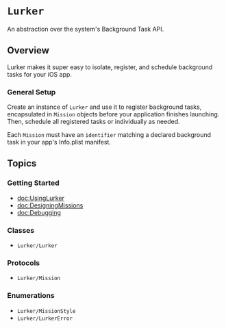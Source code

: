 # ``Lurker``

An abstraction over the system's Background Task API.

## Overview

Lurker makes it super easy to isolate, register, and schedule background tasks for your iOS app.

### General Setup

Create an instance of ``Lurker`` and use it to register background tasks, encapsulated in ``Mission`` objects before your application finishes launching. Then, schedule all registered tasks or individually as needed.

Each ``Mission`` must have an `identifier` matching a declared background task in your app's Info.plist manifest.

## Topics

### Getting Started

 - <doc:UsingLurker>
 - <doc:DesigningMissions>
 - <doc:Debugging>

### Classes

 - ``Lurker/Lurker``

### Protocols

 - ``Lurker/Mission``

### Enumerations

 - ``Lurker/MissionStyle``
 - ``Lurker/LurkerError``
